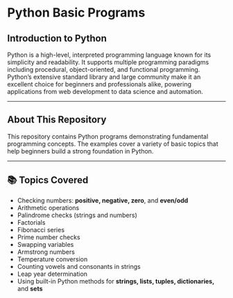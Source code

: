 # Python Basic Programs

## Introduction to Python

Python is a high-level, interpreted programming language known for its simplicity and readability. It supports multiple programming paradigms including procedural, object-oriented, and functional programming. Python’s extensive standard library and large community make it an excellent choice for beginners and professionals alike, powering applications from web development to data science and automation.

---

## About This Repository

This repository contains Python programs demonstrating fundamental programming concepts. The examples cover a variety of basic topics that help beginners build a strong foundation in Python.

---

## 📚 Topics Covered

- Checking numbers: **positive, negative, zero**, and **even/odd**  
- Arithmetic operations  
- Palindrome checks (strings and numbers)  
- Factorials  
- Fibonacci series  
- Prime number checks  
- Swapping variables  
- Armstrong numbers  
- Temperature conversion  
- Counting vowels and consonants in strings  
- Leap year determination  
- Using built-in Python methods for **strings, lists, tuples, dictionaries,** and **sets**

